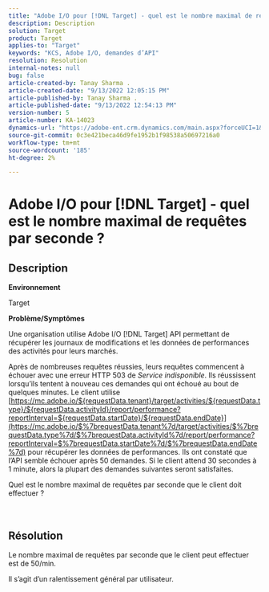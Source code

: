 ```yaml
---
title: "Adobe I/O pour [!DNL Target] - quel est le nombre maximal de requêtes par seconde ?"
description: Description
solution: Target
product: Target
applies-to: "Target"
keywords: "KCS, Adobe I/O, demandes d’API"
resolution: Resolution
internal-notes: null
bug: false
article-created-by: Tanay Sharma .
article-created-date: "9/13/2022 12:05:15 PM"
article-published-by: Tanay Sharma .
article-published-date: "9/13/2022 12:54:13 PM"
version-number: 5
article-number: KA-14023
dynamics-url: "https://adobe-ent.crm.dynamics.com/main.aspx?forceUCI=1&pagetype=entityrecord&etn=knowledgearticle&id=b391cf4d-5c33-ed11-9db1-002248086735"
source-git-commit: 0c3e421beca46d9fe1952b1f98538a50697216a0
workflow-type: tm+mt
source-wordcount: '185'
ht-degree: 2%

---
```


# Adobe I/O pour [!DNL Target] - quel est le nombre maximal de requêtes par seconde ?

## Description


<b>Environnement</b>

Target



<b>Problème/Symptômes</b>

Une organisation utilise Adobe I/O [!DNL Target] API permettant de récupérer les journaux de modifications et les données de performances des activités pour leurs marchés.

Après de nombreuses requêtes réussies, leurs requêtes commencent à échouer avec une erreur HTTP 503 de *Service indisponible*. Ils réussissent lorsqu’ils tentent à nouveau ces demandes qui ont échoué au bout de quelques minutes. Le client utilise [https://mc.adobe.io/${requestData.tenant}/target/activities/${requestData.type}/${requestData.activityId}/report/performance?reportInterval=${requestData.startDate}/${requestData.endDate}](https://mc.adobe.io/$%7brequestData.tenant%7d/target/activities/$%7brequestData.type%7d/$%7brequestData.activityId%7d/report/performance?reportInterval=$%7brequestData.startDate%7d/$%7brequestData.endDate%7d) pour récupérer les données de performances. Ils ont constaté que l’API semble échouer après 50 demandes. Si le client attend 30 secondes à 1 minute, alors la plupart des demandes suivantes seront satisfaites.



Quel est le nombre maximal de requêtes par seconde que le client doit effectuer ?
<br><br> <br>

## Résolution


Le nombre maximal de requêtes par seconde que le client peut effectuer est de 50/min.

Il s’agit d’un ralentissement général par utilisateur.
